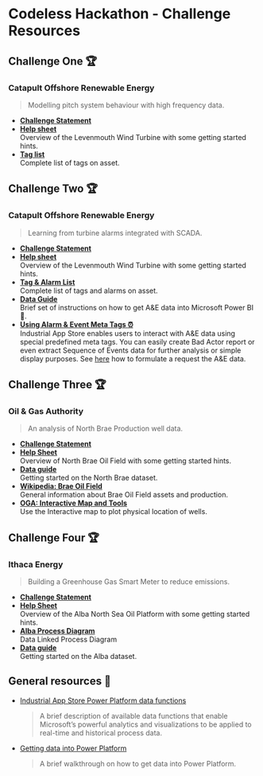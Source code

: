 # Codeless Hackathon - Challenge Resources

## Challenge One :trophy:

### Catapult Offshore Renewable Energy

> Modelling pitch system behaviour with high frequency data.

* [**Challenge Statement**](https://www.theogtc.com/media/3836/challenge-one-final.pdf "Challenge Statement - Catapult Offshore Renewable Energy")
* [**Help sheet**](resources/Challenge%201%20-%20Info%20Pack.pdf "Help Sheet - ORE Catapult") <br />Overview of the Levenmouth Wind Turbine with some getting started hints.
* [**Tag list**](http://appstore.intelligentplant.com/nuget/downloads/OgtcHack20/ORE-TagAndAlarmList.xlsx "Tag list - Catapult Offshore Renewable Energy")<br />Complete list of tags on asset.

## Challenge Two :trophy:

### Catapult Offshore Renewable Energy

> Learning from turbine alarms integrated with SCADA.

* [**Challenge Statement**](https://www.theogtc.com/media/3837/challenge-two-final.pdf "Challenge Statement - Catapult Offshore Renewable Energy")
* [**Help sheet**](resources/Challenge%202%20-%20Info%20Pack.pdf "Help Sheet - ORE Catapult") <br />Overview of the Levenmouth Wind Turbine with some getting started hints.
* [**Tag & Alarm List**](http://appstore.intelligentplant.com/nuget/downloads/OgtcHack20/ORE-TagAndAlarmList.xlsx "Tag & Alarm List - Catapult Offshore Renewable Energy")<br />Complete list of tags and alarms on asset.
* [**Data Guide**](https://github.com/intelligentplant/codeless-hackathon-resource/blob/master/resources/challange-two-alarm-access.MD "Challange two - getting data")<br />Brief set of instructions on how to get A&E data into Microsoft Power BI :feet:.
* [**Using Alarm & Event Meta Tags :alarm_clock:**](https://github.com/intelligentplant/IAS-Power-BI-connector#using-alarm--evnet-meta-tags-alarm_clock "Using Alarm & Event Meta Tags - Catapult Offshore Renewable Energy")<br />Industrial App Store enables users to interact with A&E data using special predefined meta tags. You can easily create Bad Actor report or even extract Sequence of Events data for further analysis or simple display purposes. See [here](https://github.com/intelligentplant/IAS-Power-BI-connector#using-alarm--evnet-meta-tags-alarm_clock "Using Alarm & Event Meta Tags - Catapult Offshore Renewable Energy") how to formulate a request the A&E data.

## Challenge Three :trophy:

### Oil & Gas Authority

> An analysis of North Brae Production well data.

* [**Challenge Statement**](https://www.theogtc.com/media/3859/challenge-3-final.pdf "Challenge Statement - Oil & Gas Authority")
* [**Help Sheet**](resources/Challenge3-HelpSheet.pdf "Help Sheet - OGA")<br />Overview of North Brae Oil Field with some getting started hints.
* [**Data guide**](resources/oga-dataset-explained.md)<br />Getting started on the North Brae dataset.
* [**Wikipedia: Brae Oil Field**](https://en.wikipedia.org/wiki/Brae_oilfield "Wikipedia: Brae Oil Field - Oil & Gas Authority")<br /> General information about Brae Oil Field assets and production.
* [**OGA: Interactive Map and Tools**](https://www.ogauthority.co.uk/data-centre/interactive-maps-and-tools "Interactive Map and Tools- Oil & Gas Authority")<br />Use the Interactive map to plot physical location of wells.

## Challenge Four :trophy:

### Ithaca Energy

> Building a Greenhouse Gas Smart Meter to reduce emissions.

* [**Challenge Statement**](https://www.theogtc.com/media/3839/challenge-four-final.pdf "Challenge Statement - Ithaca Energy")
* [**Help Sheet**](resources/Challenge4HelpSheet.pdf "Help Sheet - Ithaca Energy") <br />Overview of the Alba North Sea Oil Platform with some getting started hints.
* [**Alba Process Diagram**](https://appstore.intelligentplant.com/gestalt#OGTC%202020%5CE.%20Alba-Overview.PnID "Alba Process Diagram - Ithaca Energy")<br />Data Linked Process Diagram
* [**Data guide**](resources/Challenge4-DataGuide.md)<br />Getting started on the Alba dataset.

## General resources :book:

* [Industrial App Store Power Platform data functions](https://github.com/intelligentplant/IAS-Power-BI-connector#supported-actions-functions "IAS Power Platform functions")
  > A brief description of available data functions that enable Microsoft’s powerful analytics and visualizations to be applied to real-time and historical process data.
* [Getting data into Power Platform](https://github.com/intelligentplant/codeless-hackathon-resource/blob/master/resources/get-data-into-power-platform.MD#get-data-into-power-platform "Industrial App Store Connector - Getting data into Power Platform")
  > A brief walkthrough on how to get data into Power Platform.